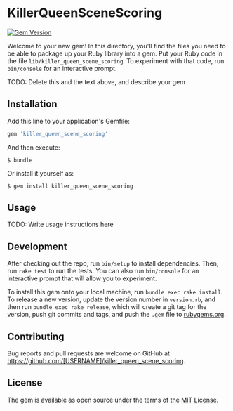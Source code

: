 # KillerQueenSceneScoring

[![Gem Version](https://badge.fury.io/rb/killer_queen_scene_scoring.svg)](https://badge.fury.io/rb/killer_queen_scene_scoring)

Welcome to your new gem! In this directory, you'll find the files you need to be able to package up your Ruby library into a gem. Put your Ruby code in the file `lib/killer_queen_scene_scoring`. To experiment with that code, run `bin/console` for an interactive prompt.

TODO: Delete this and the text above, and describe your gem

## Installation

Add this line to your application's Gemfile:

```ruby
gem 'killer_queen_scene_scoring'
```

And then execute:

    $ bundle

Or install it yourself as:

    $ gem install killer_queen_scene_scoring

## Usage

TODO: Write usage instructions here

## Development

After checking out the repo, run `bin/setup` to install dependencies. Then, run `rake test` to run the tests. You can also run `bin/console` for an interactive prompt that will allow you to experiment.

To install this gem onto your local machine, run `bundle exec rake install`. To release a new version, update the version number in `version.rb`, and then run `bundle exec rake release`, which will create a git tag for the version, push git commits and tags, and push the `.gem` file to [rubygems.org](https://rubygems.org).

## Contributing

Bug reports and pull requests are welcome on GitHub at https://github.com/[USERNAME]/killer_queen_scene_scoring.

## License

The gem is available as open source under the terms of the [MIT License](https://opensource.org/licenses/MIT).
